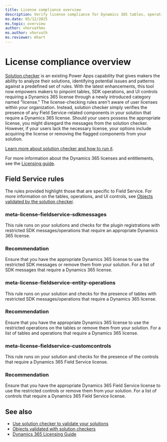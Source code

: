 ```yaml
---
title: License compliance overview
description: Verify license compliance for Dynamics 365 tables, operations, messages, and controls using Power Apps solution checker.
ms.date: 05/12/2025
ms.topic: overview
author: vhorvathms
ms.author: vhorvath
ms.reviewer: mhart
---
```


# License compliance overview

[Solution checker](/power-apps/maker/data-platform/use-powerapps-checker) is an existing Power Apps capability that gives makers the ability to analyze their solutions, identifying potential issues and patterns against a predefined set of rules. With the latest enhancements, this tool now empowers makers to pinpoint tables, SDK operations, and UI controls requiring a Dynamics 365 license through a newly introduced category named "license." The license-checking rules aren't aware of user licenses within your organization. Instead, solution checker simply verifies the presence of any Field Service-related components in your solution that require a Dynamics 365 license. Should your users possess the appropriate license, you might disregard the messages from the solution checker. However, if your users lack the necessary license, your options include acquiring the license or removing the flagged components from your solution.

[Learn more about solution checker and how to run it](/power-apps/maker/data-platform/use-powerapps-checker).

For more information about the Dynamics 365 licenses and entitlements, see the [Licensing guide](https://go.microsoft.com/fwlink/?LinkId=866544&clcid=0x409).

## Field Service rules  

The rules provided highlight those that are specific to Field Service. For more information on the tables, operations, and UI controls, see [Objects validated by the solution checker](license-compliance-field-service.md).

### meta-license-fieldservice-sdkmessages

This rule runs on your solutions and checks for the plugin registrations with restricted SDK messages/operations that require an appropriate Dynamics 365 license.

### Recommendation

Ensure that you have the appropriate Dynamics 365 license to use the restricted SDK messages or remove them from your solution. For a list of SDK messages that require a Dynamics 365 license.

### meta-license-fieldservice-entity-operations

This rule runs on your solution and checks for the presence of tables with restricted SDK messages/operations that require a Dynamics 365 license.

### Recommendation

Ensure that you have the appropriate Dynamics 365 license to use the restricted operations on the tables or remove them from your solution. For a list of tables and operations that require a Dynamics 365 license.

### meta-license-fieldservice-customcontrols

This rule runs on your solution and checks for the presence of the controls that require a Dynamics 365 Field Service license.

### Recommendation

Ensure that you have the appropriate Dynamics 365 Field Service license to use the restricted controls or remove them from your solution. For a list of controls that require a Dynamics 365 Field Service license.

## See also

- [Use solution checker to validate your solutions](/power-apps/maker/data-platform/use-powerapps-checker)
- [Objects validated with solution checkers](license-compliance-field-service.md)
- [Dynamics 365 Licensing Guide](https://go.microsoft.com/fwlink/?LinkId=866544&clcid=0x409)
